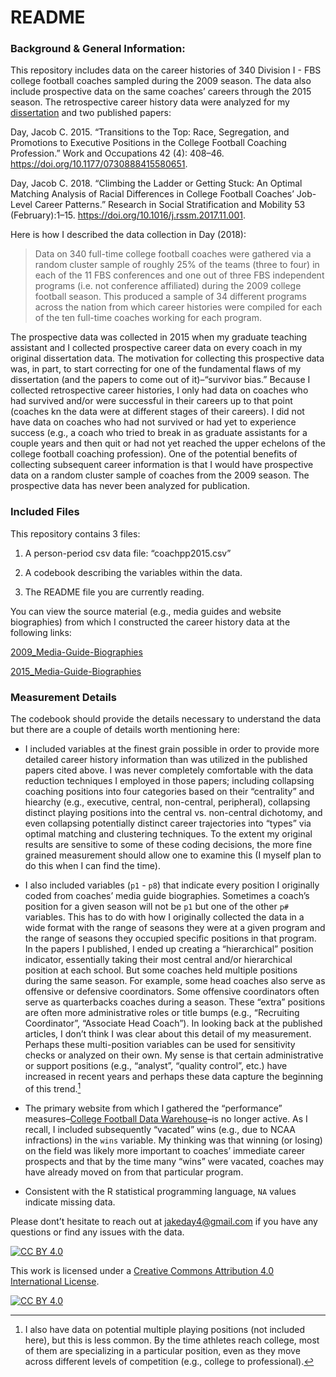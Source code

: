 # README


### Background & General Information:

This repository includes data on the career histories of 340 Division
I - FBS college football coaches sampled during the 2009 season. The
data also include prospective data on the same coaches’ careers through
the 2015 season. The retrospective career history data were analyzed for
my
[dissertation](https://repository.lib.ncsu.edu/items/803be265-05c7-42e2-8375-1a857ddc9f67)
and two published papers:

Day, Jacob C. 2015. “Transitions to the Top: Race, Segregation, and
Promotions to Executive Positions in the College Football Coaching
Profession.” Work and Occupations 42 (4): 408–46.
https://doi.org/10.1177/0730888415580651.

Day, Jacob C. 2018. “Climbing the Ladder or Getting Stuck: An Optimal
Matching Analysis of Racial Differences in College Football Coaches’
Job-Level Career Patterns.” Research in Social Stratification and
Mobility 53 (February):1–15. https://doi.org/10.1016/j.rssm.2017.11.001.

Here is how I described the data collection in Day (2018):

> Data on 340 full-time college football coaches were gathered via a
> random cluster sample of roughly 25% of the teams (three to four) in
> each of the 11 FBS conferences and one out of three FBS independent
> programs (i.e. not conference affiliated) during the 2009 college
> football season. This produced a sample of 34 different programs
> across the nation from which career histories were compiled for each
> of the ten full-time coaches working for each program.

The prospective data was collected in 2015 when my graduate teaching
assistant and I collected prospective career data on every coach in my
original dissertation data. The motivation for collecting this
prospective data was, in part, to start correcting for one of the
fundamental flaws of my dissertation (and the papers to come out of
it)–“survivor bias.” Because I collected retrospective career histories,
I only had data on coaches who had survived and/or were successful in
their careers up to that point (coaches kn the data were at different
stages of their careers). I did not have data on coaches who had not
survived or had yet to experience success (e.g., a coach who tried to
break in as graduate assistants for a couple years and then quit or had
not yet reached the upper echelons of the college football coaching
profession). One of the potential benefits of collecting subsequent
career information is that I would have prospective data on a random
cluster sample of coaches from the 2009 season. The prospective data has
never been analyzed for publication.

### Included Files

This repository contains 3 files:

1)  A person-period csv data file: “coachpp2015.csv”

2)  A codebook describing the variables within the data.

3)  The README file you are currently reading.

You can view the source material (e.g., media guides and website
biographies) from which I constructed the career history data at the
following links:

[2009_Media-Guide-Biographies](https://www.dropbox.com/scl/fo/awcznf0v1cfkxdsmk7m6j/AKTmYLD8GYkvnnZhPFU9a7w?rlkey=st0yjzokbxkicgb8jqv1iir9q&st=b2q5wgqi&dl=0)

[2015_Media-Guide-Biographies](https://www.dropbox.com/scl/fo/c991buxdprobmfb5qg7ny/AMLOxINk1llEZf0Mh1CA3rs?rlkey=yzlaeb8unn5iie8s8zvjx8tym&st=343oxlkw&dl=0)

### Measurement Details

The codebook should provide the details necessary to understand the data
but there are a couple of details worth mentioning here:

- I included variables at the finest grain possible in order to provide
  more detailed career history information than was utilized in the
  published papers cited above. I was never completely comfortable with
  the data reduction techniques I employed in those papers; including
  collapsing coaching positions into four categories based on their
  “centrality” and hiearchy (e.g., executive, central, non-central,
  peripheral), collapsing distinct playing positions into the central
  vs. non-central dichotomy, and even collapsing potentially distinct
  career trajectories into “types” via optimal matching and clustering
  techniques. To the extent my original results are sensitive to some of
  these coding decisions, the more fine grained measurement should allow
  one to examine this (I myself plan to do this when I can find the
  time).

- I also included variables (`p1` - `p8`) that indicate every position I
  originally coded from coaches’ media guide biographies. Sometimes a
  coach’s position for a given season will not be `p1` but one of the
  other `p#` variables. This has to do with how I originally collected
  the data in a wide format with the range of seasons they were at a
  given program and the range of seasons they occupied specific
  positions in that program. In the papers I published, I ended up
  creating a “hierarchical” position indicator, essentially taking their
  most central and/or hierarchical position at each school. But some
  coaches held multiple positions during the same season. For example,
  some head coaches also serve as offensive or defensive coordinators.
  Some offensive coordinators often serve as quarterbacks coaches during
  a season. These “extra” positions are often more administrative roles
  or title bumps (e.g., “Recruiting Coordinator”, “Associate Head
  Coach”). In looking back at the published articles, I don’t think I
  was clear about this detail of my measurement. Perhaps these
  multi-position variables can be used for sensitivity checks or
  analyzed on their own. My sense is that certain administrative or
  support positions (e.g., “analyst”, “quality control”, etc.) have
  increased in recent years and perhaps these data capture the beginning
  of this trend.[^1]

- The primary website from which I gathered the “performance”
  measures–[College Football Data
  Warehouse](https://en.wikipedia.org/wiki/College_Football_Data_Warehouse)–is
  no longer active. As I recall, I included subsequently “vacated” wins
  (e.g., due to NCAA infractions) in the `wins` variable. My thinking
  was that winning (or losing) on the field was likely more important to
  coaches’ immediate career prospects and that by the time many “wins”
  were vacated, coaches may have already moved on from that particular
  program.

- Consistent with the R statistical programming language, `NA` values
  indicate missing data.

Please dont’t hesitate to reach out at jakeday4@gmail.com if you have
any questions or find any issues with the data.

[![CC BY
4.0](https://img.shields.io/badge/License-CC%20BY%204.0-lightgrey.svg)](http://creativecommons.org/licenses/by/4.0/)

This work is licensed under a [Creative Commons Attribution 4.0
International License](http://creativecommons.org/licenses/by/4.0/).

[![CC BY
4.0](https://i.creativecommons.org/l/by/4.0/88x31.png)](http://creativecommons.org/licenses/by/4.0/)

[^1]: I also have data on potential multiple playing positions (not
    included here), but this is less common. By the time athletes reach
    college, most of them are specializing in a particular position,
    even as they move across different levels of competition (e.g.,
    college to professional).
